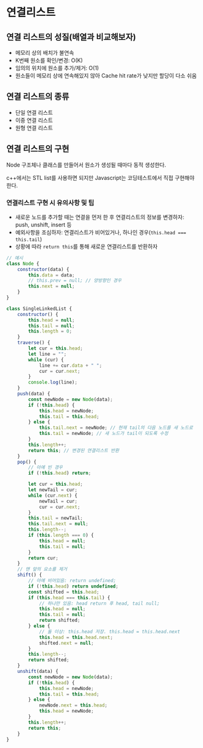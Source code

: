 # 연결리스트

## 연결 리스트의 성질(배열과 비교해보자)

-   메모리 상의 배치가 불연속
-   K번째 원소를 확인/변경: O(K)
-   임의의 위치에 원소를 추가/제거: O(1)
-   원소들이 메모리 상에 연속해있지 않아 Cache hit rate가 낮지만 할당이 다소 쉬움

## 연결 리스트의 종류

-   단일 연결 리스트
-   이중 연결 리스트
-   원형 연결 리스트

## 연결 리스트의 구현

Node 구조체나 클래스를 만들어서 원소가 생성될 때마다 동적 생성한다.

c++에서는 STL list를 사용하면 되지만 Javascript는 코딩테스트에서 직접 구현해야 한다.

### 연결리스트 구현 시 유의사항 및 팁

-   새로운 노드를 추가할 때는 연결을 먼저 한 후 연결리스트의 정보를 변경하자: push, unshift, insert 등
-   예외사항을 조심하자: 연결리스트가 비어있거나, 하나인 경우(`this.head === this.tail`)
-   상황에 따라 `return this`를 통해 새로운 연결리스트를 반환하자

```js
// 예시
class Node {
    constructor(data) {
        this.data = data;
        // this.prev = null; // 양방향인 경우
        this.next = null;
    }
}

class SingleLinkedList {
    constructor() {
        this.head = null;
        this.tail = null;
        this.length = 0;
    }
    traverse() {
        let cur = this.head;
        let line = "";
        while (cur) {
            line += cur.data + " ";
            cur = cur.next;
        }
        console.log(line);
    }
    push(data) {
        const newNode = new Node(data);
        if (!this.head) {
            this.head = newNode;
            this.tail = this.head;
        } else {
            this.tail.next = newNode; // 현재 tail의 다음 노드를 새 노드로
            this.tail = newNode; // 새 노드가 tail이 되도록 수정
        }
        this.length++;
        return this; // 변경된 연결리스트 반환
    }
    pop() {
        // 아예 빈 경우
        if (!this.head) return;

        let cur = this.head;
        let newTail = cur;
        while (cur.next) {
            newTail = cur;
            cur = cur.next;
        }
        this.tail = newTail;
        this.tail.next = null;
        this.length--;
        if (this.length === 0) {
            this.head = null;
            this.tail = null;
        }
        return cur;
    }
    // 맨 앞의 요소를 제거
    shift() {
        // 아예 비어있음: return undefined;
        if (!this.head) return undefined;
        const shifted = this.head;
        if (this.head === this.tail) {
            // 하나만 있음: head return 후 head, tail null;
            this.head = null;
            this.tail = null;
            return shifted;
        } else {
            // 둘 이상: this.head 저장. this.head = this.head.next
            this.head = this.head.next;
            shifted.next = null;
        }
        this.length--;
        return shifted;
    }
    unshift(data) {
        const newNode = new Node(data);
        if (!this.head) {
            this.head = newNode;
            this.tail = this.head;
        } else {
            newNode.next = this.head;
            this.head = newNode;
        }
        this.length++;
        return this;
    }
}
```
